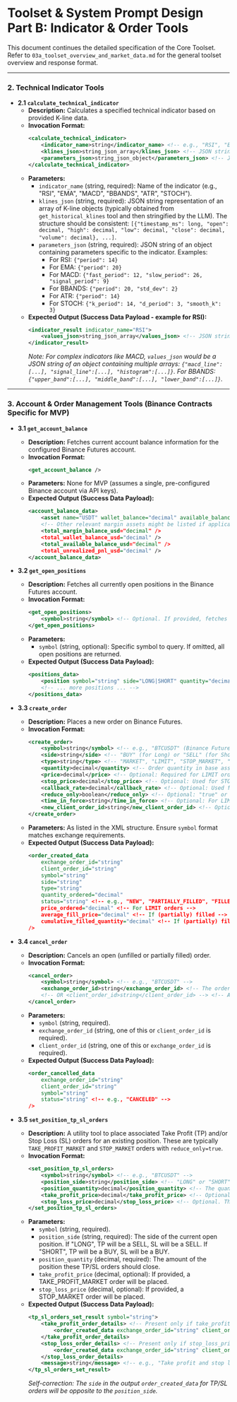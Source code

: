 # Toolset & System Prompt Design Part B: Indicator & Order Tools

This document continues the detailed specification of the Core Toolset. Refer to `03a_toolset_overview_and_market_data.md` for the general toolset overview and response format.

---

### 2. Technical Indicator Tools

*   **2.1 `calculate_technical_indicator`**
    *   **Description:** Calculates a specified technical indicator based on provided K-line data.
    *   **Invocation Format:**
        ```xml
        <calculate_technical_indicator>
            <indicator_name>string</indicator_name> <!-- e.g., "RSI", "EMA", "MACD", "BBANDS", "ATR", "STOCH" -->
            <klines_json>string_json_array</klines_json> <!-- JSON string of klines array: [{"timestamp_ms":long,"open":dec,"high":dec,"low":dec,"close":dec,"volume":dec}, ...] -->
            <parameters_json>string_json_object</parameters_json> <!-- JSON string of indicator-specific parameters, e.g., {"period": 14} for RSI -->
        </calculate_technical_indicator>
        ```
    *   **Parameters:**
        *   `indicator_name` (string, required): Name of the indicator (e.g., "RSI", "EMA", "MACD", "BBANDS", "ATR", "STOCH").
        *   `klines_json` (string, required): JSON string representation of an array of K-line objects (typically obtained from `get_historical_klines` tool and then stringified by the LLM). The structure should be consistent: `[{"timestamp_ms": long, "open": decimal, "high": decimal, "low": decimal, "close": decimal, "volume": decimal}, ...]`.
        *   `parameters_json` (string, required): JSON string of an object containing parameters specific to the indicator. Examples:
            *   For RSI: `{"period": 14}`
            *   For EMA: `{"period": 20}`
            *   For MACD: `{"fast_period": 12, "slow_period": 26, "signal_period": 9}`
            *   For BBANDS: `{"period": 20, "std_dev": 2}`
            *   For ATR: `{"period": 14}`
            *   For STOCH: `{"k_period": 14, "d_period": 3, "smooth_k": 3}`
    *   **Expected Output (Success Data Payload - example for RSI):**
        ```xml
        <indicator_result indicator_name="RSI">
            <values_json>string_json_array</values_json> <!-- JSON string of an array of numbers, e.g., "[null, ..., 30.5, 32.1]" (initial values might be null due to period) -->
        </indicator_result>
        ```
        *Note: For complex indicators like MACD, `values_json` would be a JSON string of an object containing multiple arrays: `{"macd_line":[...], "signal_line":[...], "histogram":[...]}`. For BBANDS: `{"upper_band":[...], "middle_band":[...], "lower_band":[...]}`.*

---

### 3. Account & Order Management Tools (Binance Contracts Specific for MVP)

*   **3.1 `get_account_balance`**
    *   **Description:** Fetches current account balance information for the configured Binance Futures account.
    *   **Invocation Format:**
        ```xml
        <get_account_balance />
        ```
    *   **Parameters:** None for MVP (assumes a single, pre-configured Binance account via API keys).
    *   **Expected Output (Success Data Payload):**
        ```xml
        <account_balance_data>
            <asset name="USDT" wallet_balance="decimal" available_balance="decimal" unrealized_pnl="decimal" />
            <!-- Other relevant margin assets might be listed if applicable -->
            <total_margin_balance_usd="decimal" />
            <total_wallet_balance_usd="decimal" />
            <total_available_balance_usd="decimal" />
            <total_unrealized_pnl_usd="decimal" />
        </account_balance_data>
        ```

*   **3.2 `get_open_positions`**
    *   **Description:** Fetches all currently open positions in the Binance Futures account.
    *   **Invocation Format:**
        ```xml
        <get_open_positions>
            <symbol>string</symbol> <!-- Optional. If provided, fetches position for a specific symbol (e.g., "BTCUSDT"). -->
        </get_open_positions>
        ```
    *   **Parameters:**
        *   `symbol` (string, optional): Specific symbol to query. If omitted, all open positions are returned.
    *   **Expected Output (Success Data Payload):**
        ```xml
        <positions_data>
            <position symbol="string" side="LONG|SHORT" quantity="decimal" entry_price="decimal" mark_price="decimal" unrealized_pnl="decimal" liquidation_price="decimal" leverage="integer" initial_margin="decimal" isolated_wallet="decimal" position_value_usd="decimal"/>
            <!-- ... more positions ... -->
        </positions_data>
        ```

*   **3.3 `create_order`**
    *   **Description:** Places a new order on Binance Futures.
    *   **Invocation Format:**
        ```xml
        <create_order>
            <symbol>string</symbol> <!-- e.g., "BTCUSDT" (Binance Futures symbols typically don't use '/') -->
            <side>string</side> <!-- "BUY" (for Long) or "SELL" (for Short) -->
            <type>string</type> <!-- "MARKET", "LIMIT", "STOP_MARKET", "TAKE_PROFIT_MARKET", "TRAILING_STOP_MARKET" -->
            <quantity>decimal</quantity> <!-- Order quantity in base asset (e.g., number of BTC for BTCUSDT) -->
            <price>decimal</price> <!-- Optional: Required for LIMIT orders. For TAKE_PROFIT_MARKET and STOP_MARKET, this is the trigger price. -->
            <stop_price>decimal</stop_price> <!-- Optional: Used for STOP_MARKET, TAKE_PROFIT_MARKET (trigger price), and TRAILING_STOP_MARKET (activation price). -->
            <callback_rate>decimal</callback_rate> <!-- Optional: Used for TRAILING_STOP_MARKET (e.g., 1 for 1% callback rate). -->
            <reduce_only>boolean</reduce_only> <!-- Optional: "true" or "false". Default: "false". Ensure position can only be reduced. -->
            <time_in_force>string</time_in_force> <!-- Optional: For LIMIT orders, e.g., "GTC" (Good-Til-Canceled), "IOC" (Immediate-Or-Cancel), "FOK" (Fill-Or-Kill). Default: "GTC". -->
            <new_client_order_id>string</new_client_order_id> <!-- Optional: A unique ID for the order generated by the client. -->
        </create_order>
        ```
    *   **Parameters:** As listed in the XML structure. Ensure `symbol` format matches exchange requirements.
    *   **Expected Output (Success Data Payload):**
        ```xml
        <order_created_data
            exchange_order_id="string"
            client_order_id="string"
            symbol="string"
            side="string"
            type="string"
            quantity_ordered="decimal"
            status="string" <!-- e.g., "NEW", "PARTIALLY_FILLED", "FILLED" (MARKET orders usually return FILLED quickly) -->
            price_ordered="decimal" <!-- For LIMIT orders -->
            average_fill_price="decimal" <!-- If (partially) filled -->
            cumulative_filled_quantity="decimal" <!-- If (partially) filled -->
        />
        ```

*   **3.4 `cancel_order`**
    *   **Description:** Cancels an open (unfilled or partially filled) order.
    *   **Invocation Format:**
        ```xml
        <cancel_order>
            <symbol>string</symbol> <!-- e.g., "BTCUSDT" -->
            <exchange_order_id>string</exchange_order_id> <!-- The order ID assigned by Binance -->
            <!-- OR <client_order_id>string</client_order_id> --> <!-- Alternatively, use the client-generated ID if provided during creation -->
        </cancel_order>
        ```
    *   **Parameters:**
        *   `symbol` (string, required).
        *   `exchange_order_id` (string, one of this or `client_order_id` is required).
        *   `client_order_id` (string, one of this or `exchange_order_id` is required).
    *   **Expected Output (Success Data Payload):**
        ```xml
        <order_cancelled_data
            exchange_order_id="string"
            client_order_id="string"
            symbol="string"
            status="string" <!-- e.g., "CANCELED" -->
        />
        ```

*   **3.5 `set_position_tp_sl_orders`**
    *   **Description:** A utility tool to place associated Take Profit (TP) and/or Stop Loss (SL) orders for an existing position. These are typically `TAKE_PROFIT_MARKET` and `STOP_MARKET` orders with `reduce_only=true`.
    *   **Invocation Format:**
        ```xml
        <set_position_tp_sl_orders>
            <symbol>string</symbol> <!-- e.g., "BTCUSDT" -->
            <position_side>string</position_side> <!-- "LONG" or "SHORT" (This is the side of the *existing position* you want to protect) -->
            <position_quantity>decimal</position_quantity> <!-- The quantity of the existing position to be covered by these TP/SL orders. -->
            <take_profit_price>decimal</take_profit_price> <!-- Optional. The trigger price for the Take Profit order. -->
            <stop_loss_price>decimal</stop_loss_price> <!-- Optional. The trigger price for the Stop Loss order. -->
        </set_position_tp_sl_orders>
        ```
    *   **Parameters:**
        *   `symbol` (string, required).
        *   `position_side` (string, required): The side of the current open position. If "LONG", TP will be a SELL, SL will be a SELL. If "SHORT", TP will be a BUY, SL will be a BUY.
        *   `position_quantity` (decimal, required): The amount of the position these TP/SL orders should close.
        *   `take_profit_price` (decimal, optional): If provided, a TAKE_PROFIT_MARKET order will be placed.
        *   `stop_loss_price` (decimal, optional): If provided, a STOP_MARKET order will be placed.
    *   **Expected Output (Success Data Payload):**
        ```xml
        <tp_sl_orders_set_result symbol="string">
            <take_profit_order_details> <!-- Present only if take_profit_price was provided -->
                <order_created_data exchange_order_id="string" client_order_id="string" status="string" type="TAKE_PROFIT_MARKET" side="BUY|SELL" price_ordered="decimal" quantity_ordered="decimal"/>
            </take_profit_order_details>
            <stop_loss_order_details> <!-- Present only if stop_loss_price was provided -->
                <order_created_data exchange_order_id="string" client_order_id="string" status="string" type="STOP_MARKET" side="BUY|SELL" price_ordered="decimal" quantity_ordered="decimal"/>
            </stop_loss_order_details>
            <message>string</message> <!-- e.g., "Take profit and stop loss orders successfully placed." or "Only take profit order placed." -->
        </tp_sl_orders_set_result>
        ```
        *Self-correction: The `side` in the output `order_created_data` for TP/SL orders will be opposite to the `position_side`.*
